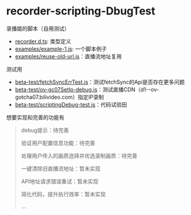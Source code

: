 # recorder-scripting-DbugTest

录播姬的脚本（自用测试）

- [recorder.d.ts](./recorder.d.ts): 类型定义
- [examples/example-1.js](./examples/example-1.js): 一个脚本例子
- [examples/reuse-old-url.js](./examples/reuse-old-url.js)：直播流地址复用

测试用
- [beta-test/fetchSyncErrTest.js](./beta-test/fetchSyncErrTest.js)：测试fetchSync的Api是否存在更多问题
- [beta-test/ov-gc07SetIp-debug.js](./beta-test/ov-gc07SetIp-debug.js)：测试直播CDN（d1--ov-gotcha07.bilivideo.com）指定IP录制
- [beta-test/scriptingDebug-test.js](./beta-test/scriptingDebug-test.js)：代码试验田


想要实现和完善的功能有
> debug提示：待完善
> 
> 验证用户配置信息功能：待完善
> 
> 处理用户传入的画质选择并优选录制画质：待完善
> 
> 一键清除旧直播流地址：暂未实现
> 
> API地址请求错误重试：暂未实现
> 
> 简化代码，提升执行效率：暂未实现
> 
> ...

